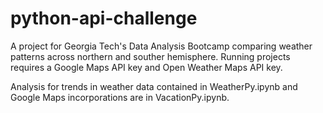 # python-api-challenge

A project for Georgia Tech's Data Analysis Bootcamp comparing weather patterns across northern and souther hemisphere. Running projects requires a Google Maps API key and Open Weather Maps API key.

Analysis for trends in weather data contained in WeatherPy.ipynb and Google Maps incorporations are in VacationPy.ipynb.
